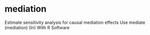 # mediation
Estimate sensitivity analysis for causal mediation effects Use mediate (mediation) (In) With R Software
